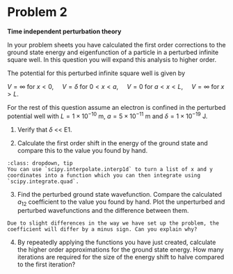 # Problem 2

**Time independent perturbation theory**

In your problem sheets you have calculated the first order corrections to the ground state energy and eigenfunction of a particle in a perturbed infinite square well. In this question you will expand this analysis to higher order.

The potential for this perturbed infinite square well is given by

$V = \infty$ for $x < 0$,&nbsp; &nbsp; &nbsp;$V = \delta$ for $0 < x < a$,&nbsp; &nbsp; &nbsp;$V = 0$ for $a < x < L$,&nbsp; &nbsp; &nbsp;$V = \infty$ for $x > L$.

For the rest of this question assume an electron is confined in the perturbed potential well with  $L = 1\times10^{-10}$ m, $a = 5\times10^{-11}$ m and $\delta = 1\times10^{-19}$ J.

1. Verify that $\delta$ << E1.


2. Calculate the first order shift in the energy of the ground state and compare this to the value you found by hand.

```{admonition} Hint
:class: dropdown, tip
You can use `scipy.interpolate.interp1d` to turn a list of x and y coordinates into a function which you can then integrate using `scipy.integrate.quad`.
```


3. Find the perturbed ground state wavefunction. Compare the calculated $a_{12}$ coefficient to the value you found by hand. Plot the unperturbed and perturbed wavefunctions and the difference between them.

```{note}
Due to slight differences in the way we have set up the problem, the coefficient will differ by a minus sign. Can you explain why?
```


4. By repeatedly applying the functions you have just created, calculate the higher order approximations for the ground state energy. How many iterations are required for the size of the energy shift to halve compared to the first iteration?